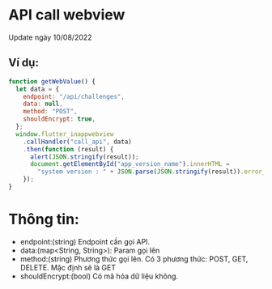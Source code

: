 # API call webview

Update ngày 10/08/2022

## Ví dụ:

```javascript
function getWebValue() {
  let data = {
    endpoint: "/api/challenges",
    data: null,
    method: "POST",
    shouldEncrypt: true,
  };
  window.flutter_inappwebview
    .callHandler("call_api", data)
    .then(function (result) {
      alert(JSON.stringify(result));
      document.getElementById("app_version_name").innerHTML =
        "system version : " + JSON.parse(JSON.stringify(result)).error_code;
    });
}
``` 

# Thông tin:

- endpoint:(string) Endpoint cần gọi API.
- data:(map<String, String>): Param gọi lên
- method:(string) Phương thức gọi lên. Có 3 phương thức: POST, GET, DELETE. Mặc định sẽ là GET
- shouldEncrypt:(bool) Có mã hóa dữ liệu không.
